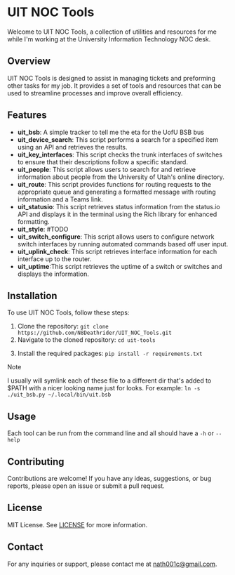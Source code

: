 # UIT NOC Tools

Welcome to UIT NOC Tools, a collection of utilities and resources for me while I'm working at the University Information Technology NOC desk.

## Overview

UIT NOC Tools is designed to assist in managing tickets and preforming other tasks for my job. It provides a set of tools and resources that can be used to streamline processes and improve overall efficiency.

## Features

- **uit_bsb**: A simple tracker to tell me the eta for the UofU BSB bus
- **uit_device_search**: This script performs a search for a specified item using an API and retrieves the results.
- **uit_key_interfaces**: This script checks the trunk interfaces of switches to ensure that their descriptions follow a specific standard.
- **uit_people**: This script allows users to search for and retrieve information about people from the University of Utah's online directory.
- **uit_route**: This script provides functions for routing requests to the appropriate queue and generating a formatted message with routing information and a Teams link.
- **uit_statusio**: This script retrieves status information from the status.io API and displays it in the terminal using the Rich library for enhanced formatting.
- **uit_style**: #TODO
- **uit_switch_configure**: This script allows users to configure network switch interfaces by running automated commands based off user input.
- **uit_uplink_check**: This script retrieves interface information for each interface up to the router.
- **uit_uptime**:This script retrieves the uptime of a switch or switches and displays the information.

## Installation

To use UIT NOC Tools, follow these steps:

1. Clone the repository: `git clone https://github.com/N8Deathrider/UIT_NOC_Tools.git`
2. Navigate to the cloned repository: `cd uit-tools`
<!-- 3. It's recommended to create a virtual environment to isolate your project: `python3 -m venv env`
4. Activate the virtual environment: 
   - On Mac/Linux: `source env/bin/activate`
   - On Windows: `.\env\Scripts\activate`
5. Install the required packages: `pip install -r requirements.txt` -->
3. Install the required packages: `pip install -r requirements.txt`

> [!NOTE]
> I usually will symlink each of these file to a different dir that's added to $PATH with a nicer looking name just for looks.
> For example: `ln -s ./uit_bsb.py ~/.local/bin/uit.bsb`

## Usage

Each tool can be run from the command line and all should have a `-h` or `--help`

## Contributing

Contributions are welcome! If you have any ideas, suggestions, or bug reports, please open an issue or submit a pull request.

## License

MIT License. See [LICENSE](LICENSE) for more information.

## Contact

For any inquiries or support, please contact me at nath001c@gmail.com.
